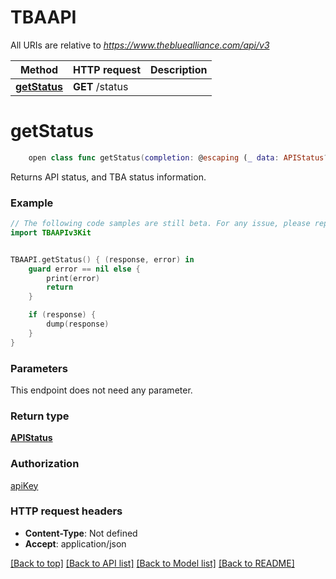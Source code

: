 # TBAAPI

All URIs are relative to *https://www.thebluealliance.com/api/v3*

Method | HTTP request | Description
------------- | ------------- | -------------
[**getStatus**](TBAAPI.md#getstatus) | **GET** /status | 


# **getStatus**
```swift
    open class func getStatus(completion: @escaping (_ data: APIStatus?, _ error: Error?) -> Void)
```



Returns API status, and TBA status information.

### Example 
```swift
// The following code samples are still beta. For any issue, please report via http://github.com/OpenAPITools/openapi-generator/issues/new
import TBAAPIv3Kit


TBAAPI.getStatus() { (response, error) in
    guard error == nil else {
        print(error)
        return
    }

    if (response) {
        dump(response)
    }
}
```

### Parameters
This endpoint does not need any parameter.

### Return type

[**APIStatus**](APIStatus.md)

### Authorization

[apiKey](../README.md#apiKey)

### HTTP request headers

 - **Content-Type**: Not defined
 - **Accept**: application/json

[[Back to top]](#) [[Back to API list]](../README.md#documentation-for-api-endpoints) [[Back to Model list]](../README.md#documentation-for-models) [[Back to README]](../README.md)

